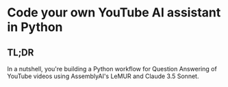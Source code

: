 # Code your own YouTube AI assistant in Python

## TL;DR
In a nutshell, you're building a Python workflow for Question Answering of YouTube videos using AssemblyAI's LeMUR and Claude 3.5 Sonnet.

